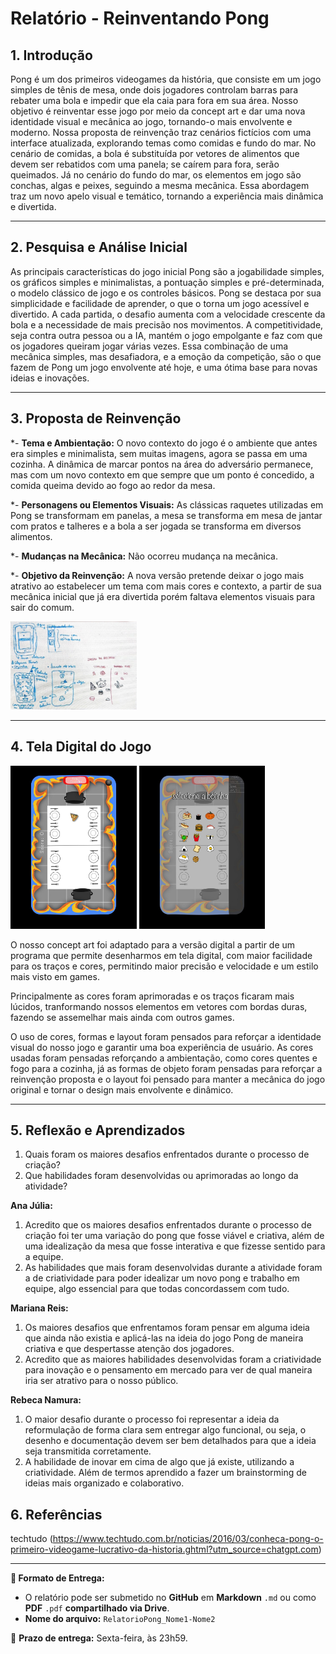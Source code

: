 # Relatório - Reinventando Pong


## 1. Introdução  
Pong é um dos primeiros videogames da história, que consiste em um jogo simples de tênis de mesa, onde dois jogadores controlam barras para rebater uma bola e impedir que ela caia para fora em sua área. Nosso objetivo é reinventar esse jogo por meio da concept art e dar uma nova identidade visual e mecânica ao jogo, tornando-o mais envolvente e moderno. Nossa proposta de reinvenção traz cenários fictícios com uma interface atualizada, explorando temas como comidas e fundo do mar. No cenário de comidas, a bola é substituída por vetores de alimentos que devem ser rebatidos com uma panela; se caírem para fora, serão queimados. Já no cenário do fundo do mar, os elementos em jogo são conchas, algas e peixes, seguindo a mesma mecânica. Essa abordagem traz um novo apelo visual e temático, tornando a experiência mais dinâmica e divertida.
 
---

## 2. Pesquisa e Análise Inicial  
As principais características do jogo inicial Pong são a jogabilidade simples, os gráficos simples e minimalistas, a pontuação simples e pré-determinada, o modelo clássico de jogo e os controles básicos. Pong se destaca por sua simplicidade e facilidade de aprender, o que o torna um jogo acessível e divertido. A cada partida, o desafio aumenta com a velocidade crescente da bola e a necessidade de mais precisão nos movimentos. A competitividade, seja contra outra pessoa ou a IA, mantém o jogo empolgante e faz com que os jogadores queiram jogar várias vezes. Essa combinação de uma mecânica simples, mas desafiadora, e a emoção da competição, são o que fazem de Pong um jogo envolvente até hoje, e uma ótima base para novas ideias e inovações.

---

## 3. Proposta de Reinvenção  

*- **Tema e Ambientação:** O novo contexto do jogo é o ambiente que antes era simples e minimalista, sem muitas imagens, agora se passa em uma cozinha. A dinâmica de marcar pontos na área do adversário permanece, mas com um novo contexto em que sempre que um ponto é concedido, a comida queima devido ao fogo ao redor da mesa.

*- **Personagens ou Elementos Visuais:** As clássicas raquetes utilizadas em Pong se transformam em panelas, a mesa se transforma em mesa de jantar com pratos e talheres e a bola a ser jogada se transforma em diversos alimentos.

*- **Mudanças na Mecânica:** Não ocorreu mudança na mecânica.

*- **Objetivo da Reinvenção:** A nova versão pretende deixar o jogo mais atrativo ao estabelecer um tema com mais cores e contexto, a partir de sua mecânica inicial que já era divertida porém faltava elementos visuais para sair do comum.

<img src="https://github.com/marianalreis/Relatorio-Pong/blob/main/Rascunho%20concept.jpeg" style="width:40%"/>

---

## 4. Tela Digital do Jogo  
  <img src="https://github.com/marianalreis/Relatorio-Pong/blob/main/Tela%20jogo%20UX.jpeg" style="width:40%"/>  <img src="https://github.com/marianalreis/Relatorio-Pong/blob/main/Tela%20jogo%20ux%202.jpeg" style="width:40%"/>

O nosso concept art foi adaptado para a versão digital a partir de um programa que permite desenharmos em tela digital, com maior facilidade para os traços e cores, permitindo maior precisão e velocidade e um estilo mais visto em games.

Principalmente as cores foram aprimoradas e os traços ficaram mais lúcidos, tranformando nossos elementos em vetores com bordas duras, fazendo se assemelhar mais ainda com outros games.

O uso de cores, formas e layout foram pensados para reforçar a identidade visual do nosso jogo e garantir uma boa experiência de usuário. As cores usadas foram pensadas reforçando a ambientação, como cores quentes e fogo para a cozinha, já as formas de objeto foram pensadas para reforçar a reinvenção proposta e o layout foi pensado para manter a mecânica do jogo original e tornar o design mais envolvente e dinâmico.

---

## 5. Reflexão e Aprendizados  

1. Quais foram os maiores desafios enfrentados durante o processo de criação?
2. Que habilidades foram desenvolvidas ou aprimoradas ao longo da atividade?  

**Ana Júlia:**
1) Acredito que os maiores desafios enfrentados durante o processo de criação foi ter uma variação do pong que fosse viável e criativa, além de uma idealização da mesa que fosse interativa e que fizesse sentido para a equipe.
2) As habilidades que mais foram desenvolvidas durante a atividade foram a de criatividade para poder idealizar um novo pong e trabalho em equipe, algo essencial para que todas concordassem com tudo.

**Mariana Reis:**
1) Os maiores desafios que enfrentamos foram pensar em alguma ideia que ainda não existia e aplicá-las na ideia do jogo Pong de maneira criativa e que despertasse atenção dos jogadores.
2) Acredito que as maiores habilidades desenvolvidas foram a criatividade para inovação  e o pensamento em mercado para ver de qual maneira iria ser atrativo para o nosso público.
   
**Rebeca Namura:**
1) O maior desafio durante o processo foi representar a ideia da reformulação de forma clara sem entregar algo funcional, ou seja, o desenho e documentação devem ser bem detalhados para que a ideia seja transmitida corretamente.
2) A habilidade de inovar em cima de algo que já existe, utilizando a criatividade. Além de termos aprendido a fazer um brainstorming de ideias mais organizado e colaborativo.


## 6. Referências
techtudo (https://www.techtudo.com.br/noticias/2016/03/conheca-pong-o-primeiro-videogame-lucrativo-da-historia.ghtml?utm_source=chatgpt.com)

---

**📝 Formato de Entrega:**  
- O relatório pode ser submetido no **GitHub** em **Markdown** `.md` ou como **PDF** `.pdf` **compartilhado via Drive**.  
- **Nome do arquivo:** `RelatorioPong_Nome1-Nome2`  

📌 **Prazo de entrega:** Sexta-feira, às 23h59.
